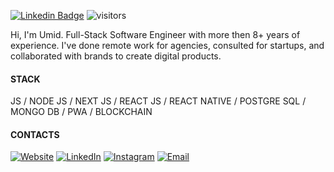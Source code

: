 [![Linkedin Badge](https://img.shields.io/badge/-mirzabekov-blue?style=flat-square&logo=Linkedin&logoColor=white&link=https://www.linkedin.com/in/mirzabekov/)](https://www.linkedin.com/in/mirzabekov/) ![visitors](https://visitor-badge.laobi.icu/badge?page_id=umidtech)

Hi, I'm Umid. Full-Stack Software Engineer with more then 8+ years of experience.
I've done remote work for agencies, consulted for startups, and collaborated with brands to create digital products.

#### STACK

JS / NODE JS / NEXT JS / REACT JS / REACT NATIVE / POSTGRE SQL / MONGO DB / PWA / BLOCKCHAIN

#### CONTACTS

<a href="https://umid.tech/"><img alt="Website" src="https://img.shields.io/badge/Website-www.umid.tech-blue?style=flat-square&logo=google-chrome"></a>
<a href="https://www.linkedin.com/in/mirzabekov/"><img alt="LinkedIn" src="https://img.shields.io/badge/LinkedIn-blue?style=flat-square&logo=linkedin"></a>
<a href="https://www.instagram.com/umid.mirzabek/"><img alt="Instagram" src="https://img.shields.io/badge/Instagram-umid.mirzabek-blue?style=flat-square&logo=instagram"></a>
<a href="mailto:contact@umid.tech"><img alt="Email" src="https://img.shields.io/badge/Email-contact@umid.tech-blue?style=flat-square&logo=gmail"></a>
